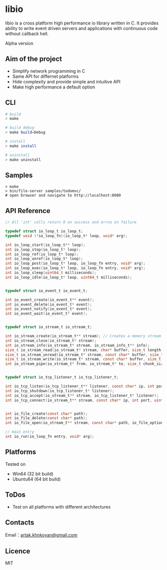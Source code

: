 # libio

libio is a cross platform high performance io library written in C. It
provides ability to write event driven servers and applications
with continuous code without callback hell.

Alpha version

## Aim of the project
- Simplify network programming in C
- Same API for differnet platforms
- Hide complexity and provide simple and intuitive API
- Make high performance a default option

## CLI

```bash
# build
> make

# build debug
> make build=Debug

# install
> make install

# uninstall
> make uninstall
```

## Samples

```
> make
> bin/file-server samples/todomvc/
# open browser and navigate to http://localhost:8080
```

## API Reference

```c
// All 'int' calls return 0 on success and errno on failure

typedef struct io_loop_t io_loop_t;
typedef void (*io_loop_fn)(io_loop_t* loop, void* arg);

int io_loop_start(io_loop_t** loop);
int io_loop_stop(io_loop_t* loop);
int io_loop_ref(io_loop_t* loop);
int io_loop_unref(io_loop_t* loop);
int io_loop_post(io_loop_t* loop, io_loop_fn entry, void* arg);
int io_loop_exec(io_loop_t* loop, io_loop_fn entry, void* arg);
int io_loop_sleep(uint64_t milliseconds);
int io_loop_idle(io_loop_t* loop, uint64_t milliseconds);


typedef struct io_event_t io_event_t;

int io_event_create(io_event_t** event);
int io_event_delete(io_event_t* event);
int io_event_notify(io_event_t* event);
int io_event_wait(io_event_t* event);


typedef struct io_stream_t io_stream_t;

int io_stream_create(io_stream_t** stream); // Creates a memory stream
int io_stream_close(io_stream_t* stream);
int io_stream_info(io_stream_t* stream, io_stream_info_t** info);
size_t io_stream_read(io_stream_t* stream, char* buffer, size_t length, int exact);
size_t io_stream_unread(io_stream_t* stream, const char* buffer, size_t length);
size_t io_stream_write(io_stream_t* stream, const char* buffer, size_t length);
int io_stream_pipe(io_stream_t* from, io_stream_t* to, size_t chunk_size, size_t* transferred);


typedef struct io_tcp_listener_t io_tcp_listener_t;

int io_tcp_listen(io_tcp_listener_t** listener, const char* ip, int port, int backlog);
int io_tcp_shutdown(io_tcp_listener_t* listener);
int io_tcp_accept(io_stream_t** stream, io_tcp_listener_t* listener);
int io_tcp_connect(io_stream_t** stream, const char* ip, int port, uint64_t timeout);


int io_file_create(const char* path);
int io_file_delete(const char* path);
int io_file_open(io_stream_t** stream, const char* path, io_file_options_t options);

// main entry
int io_run(io_loop_fn entry, void* arg);
```

## Platforms

Tested on
- Win64 (32 bit build)
- Ubuntu64 (64 bit build)

## ToDos

- Test on all platforms with different architectures

## Contacts

Email：[artak.khnkoyan@gmail.com](mailto:artak.khnkoyan@gmail.com)

## Licence

MIT